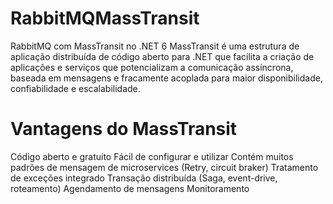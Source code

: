 # RabbitMQMassTransit
RabbitMQ com MassTransit no .NET 6
MassTransit é uma estrutura de aplicação distribuída de código aberto para .NET que facilita a criação de aplicações e serviços que potencializam a comunicação assíncrona, baseada em mensagens e fracamente acoplada para maior disponibilidade, confiabilidade e escalabilidade.

# Vantagens do MassTransit
Código aberto e gratuito
Fácil de configurar e utilizar
Contém muitos padrões de mensagem de microservices (Retry, circuit braker)
Tratamento de exceções integrado
Transação distribuída (Saga, event-drive, roteamento)
Agendamento de mensagens
Monitoramento
